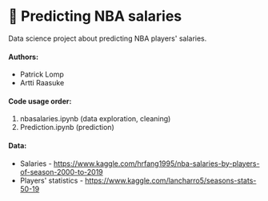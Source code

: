 # :basketball: Predicting NBA salaries

Data science project about predicting NBA players' salaries.

#### Authors:
* Patrick Lomp
* Artti Raasuke

#### Code usage order:
1. nbasalaries.ipynb (data exploration, cleaning)
2. Prediction.ipynb (prediction)

#### Data:
* Salaries - https://www.kaggle.com/hrfang1995/nba-salaries-by-players-of-season-2000-to-2019
* Players' statistics - https://www.kaggle.com/lancharro5/seasons-stats-50-19
